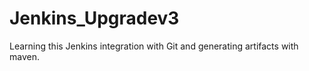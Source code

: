 # Jenkins_Upgradev3

Learning this Jenkins integration with Git and generating artifacts with maven.
